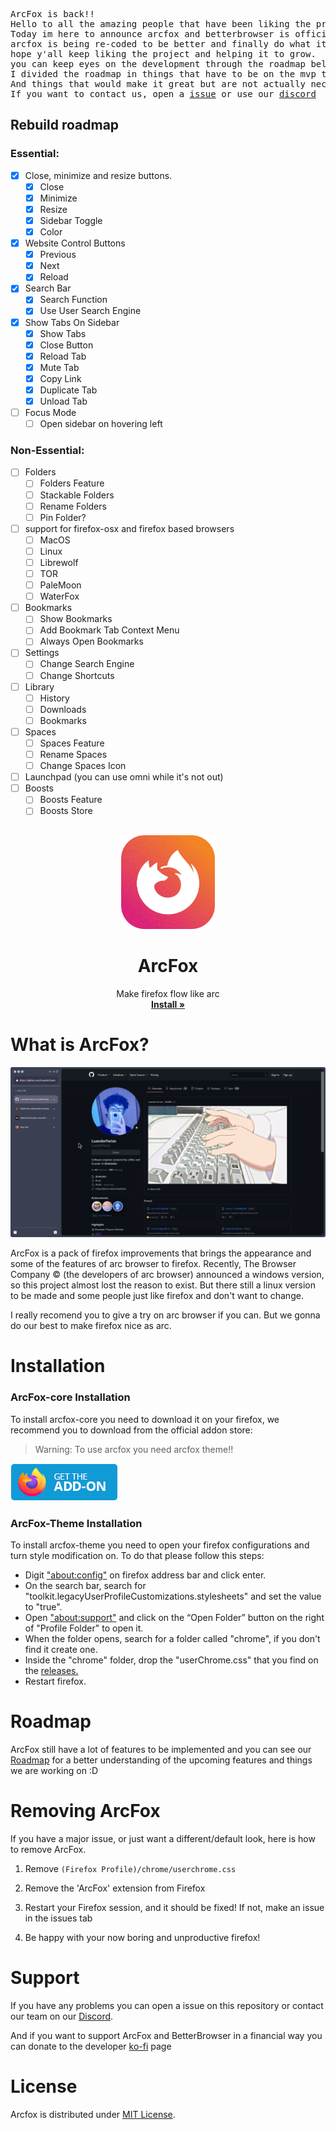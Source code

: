 <pre>
ArcFox is back!!
Hello to all the amazing people that have been liking the project.
Today im here to announce arcfox and betterbrowser is officialy back!!
arcfox is being re-coded to be better and finally do what it should have done from the start.
hope y'all keep liking the project and helping it to grow.
you can keep eyes on the development through the roadmap bellow.
I divided the roadmap in things that have to be on the mvp to make arcfox usable
And things that would make it great but are not actually necessary.
If you want to contact us, open a <a href="https://github.com/betterbrowser/arcfox/issues">issue</a> or use our <a href="https://discord.gg/jDASpgt68t">discord</a>
</pre>

## Rebuild roadmap
### Essential:
- [x] Close, minimize and resize buttons.
  - [x] Close
  - [x] Minimize
  - [x] Resize
  - [x] Sidebar Toggle
  - [x] Color
- [x] Website Control Buttons
  - [x] Previous
  - [x] Next
  - [x] Reload
- [x] Search Bar
  - [x] Search Function
  - [x] Use User Search Engine
- [x] Show Tabs On Sidebar
  - [x] Show Tabs
  - [x] Close Button
  - [x] Reload Tab
  - [x] Mute Tab
  - [x] Copy Link
  - [x] Duplicate Tab
  - [x] Unload Tab
- [ ] Focus Mode
  - [ ] Open sidebar on hovering left
### Non-Essential:
- [ ] Folders
  - [ ] Folders Feature
  - [ ] Stackable Folders
  - [ ] Rename Folders
  - [ ] Pin Folder?
- [ ] support for firefox-osx and firefox based browsers
  - [ ] MacOS
  - [ ] Linux
  - [ ] Librewolf
  - [ ] TOR
  - [ ] PaleMoon
  - [ ] WaterFox
- [ ] Bookmarks
  - [ ] Show Bookmarks
  - [ ] Add Bookmark Tab Context Menu
  - [ ] Always Open Bookmarks
- [ ] Settings
  - [ ] Change Search Engine
  - [ ] Change Shortcuts
- [ ] Library
  - [ ] History
  - [ ] Downloads
  - [ ] Bookmarks
- [ ] Spaces
  - [ ] Spaces Feature
  - [ ] Rename Spaces
  - [ ] Change Spaces Icon
- [ ] Launchpad (you can use omni while it's not out)
- [ ] Boosts
  - [ ] Boosts Feature
  - [ ] Boosts Store

##

<p align="center">
  <a href="#">
  </a>
  <p align="center">
   <img width="150" height="150" src="public/media/logo.png" alt="Logo">
  </p>
  <h1 align="center"><b>ArcFox</b></h1>
  <p align="center">
  Make firefox flow like arc
    <br />
    <a href="https://github.com/betterbrowser/arcfox/releases"><strong>Install »</strong></a>
    <br />
  </p>
</p>

# What is ArcFox?
<img src="public/media/screenshot.png"/>

ArcFox is a pack of firefox improvements that brings the appearance and some of the features of arc browser to firefox. Recently, The Browser Company © (the developers of arc browser) announced a windows version, so this project almost lost the reason to exist. But there still a linux version to be made and some people just like firefox and don't want to change.

I really recomend you to give a try on arc browser if you can. But we gonna do our best to make firefox nice as arc.

# Installation

### ArcFox-core Installation
To install arcfox-core you need to download it on your firefox, we recommend you to download from the official addon store:

> Warning: To use arcfox you need arcfox theme!!

<a href="https://addons.mozilla.org/firefox/addon/arcfox/">
  <img src="public/media/badge.png" alt="Download on addons store"></img>
</a>

### ArcFox-Theme Installation
To install arcfox-theme you need to open your firefox configurations and turn style modification on. To do that please follow this steps:

- Digit <a href="about:config">"about:config"</a> on firefox address bar and click enter.
- On the search bar, search for "toolkit.legacyUserProfileCustomizations.stylesheets" and set the value to "true".
- Open <a href="about:support">"about:support"</a> and click on the “Open Folder” button on the right of "Profile Folder" to open it.
- When the folder opens, search for a folder called "chrome", if you don't find it create one.
- Inside the "chrome" folder, drop the "userChrome.css" that you find on the <a href="https://github.com/betterbrowser/arcfox/releases">releases.</a>
- Restart firefox.

# Roadmap
ArcFox still have a lot of features to be implemented and you can see our <a href="https://github.com/orgs/betterbrowser/projects/2">Roadmap</a> for a better understanding of the upcoming features and things we are working on :D

# Removing ArcFox
If you have a major issue, or just want a different/default look, here is how to remove ArcFox.

1. Remove `(Firefox Profile)/chrome/userchrome.css`

2. Remove the 'ArcFox' extension from Firefox

3. Restart your Firefox session, and it should be fixed! If not, make an issue in the issues tab

4. Be happy with your now boring and unproductive firefox!

# Support
If you have any problems you can open a issue on this repository or contact our team on our [Discord](https://discord.gg/jDASpgt68t).

And if you want to support ArcFox and BetterBrowser in a financial way you can donate to the developer [ko-fi](https://ko-fi.com/nikollesan) page

# License
Arcfox is distributed under [MIT License](/LICENSE).
